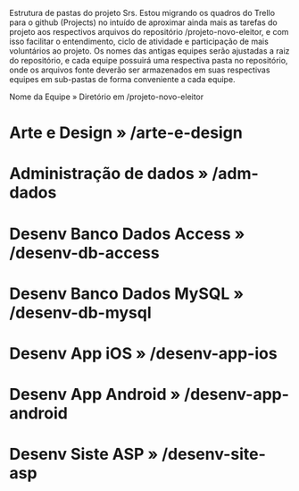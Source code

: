 Estrutura de pastas do projeto
Srs. 
Estou migrando os quadros do Trello para o github (Projects) no intuído de aproximar ainda mais as tarefas do projeto aos respectivos arquivos do repositório /projeto-novo-eleitor, e com isso facilitar o entendimento, ciclo de atividade e participação de mais voluntários ao projeto.
Os nomes das antigas equipes serão ajustadas a raiz do repositório, e cada equipe possuirá uma respectiva pasta no repositório, onde os arquivos fonte deverão ser armazenados em suas respectivas equipes em sub-pastas de forma conveniente a cada equipe.

Nome da Equipe  »  Diretório em /projeto-novo-eleitor

# Arte e Design » /arte-e-design
# Administração de dados » /adm-dados
# Desenv Banco Dados Access » /desenv-db-access
# Desenv Banco Dados MySQL » /desenv-db-mysql
# Desenv App iOS » /desenv-app-ios
# Desenv App Android » /desenv-app-android
# Desenv Siste ASP » /desenv-site-asp
